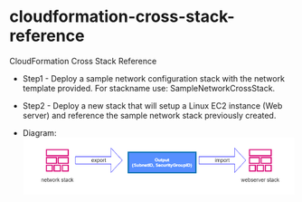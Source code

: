 # cloudformation-cross-stack-reference

CloudFormation Cross Stack Reference

- Step1 - Deploy a sample network configuration stack with the network template provided. For stackname use: SampleNetworkCrossStack.

- Step2 - Deploy a new stack that will setup a Linux EC2 instance (Web server) and reference the sample network stack previously created.

- Diagram:
![](images/diagram.drawio.png)